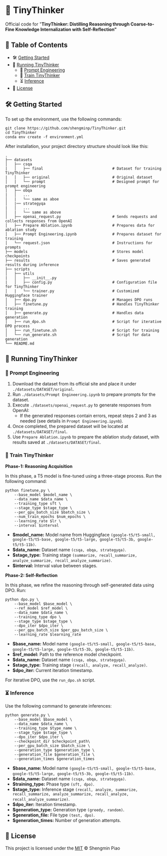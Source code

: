 # :thinking: TinyThinker

Official code for "**TinyThinker: Distilling Reasoning through Coarse-to-Fine Knowledge Internalization with Self-Reflection"**

## :bookmark_tabs: Table of Contents

- :hammer_and_wrench: [Getting Started](#hammer_and_wrench-getting-started)
- :rocket: [Running TinyThinker](#rocket-running-tinythinker)
  - :memo: [Prompt Engineering](#memo-prompt-engineering)
  - :dart: [Train TinyThinker](#dart-train-tinythinker)
  - :hourglass_flowing_sand: [Inference](#hourglass_flowing_sand-inference)
- :page_facing_up: [License](#page_facing_up-license)

## :hammer_and_wrench: Getting Started

To set up the environment, use the following commands:

```
git clone https://github.com/shengminp/TinyThinker.git
cd TinyThinker
conda env create -f environment.yml
```

After installation, your project directory structure should look like this:
    
    .
    ├── datasets
    │   ├── csqa
    |   │   ├── final                               # Dataset for training TinyThinker
    |   │   ├── original                            # Original dataset  
    │   |   └── prompt                              # Designed prompt for prompt engineering
    │   ├── obqa
    |   │   ...
    │   |   └── same as aboe
    │   |── strategyqa
    |   │   ...
    │   |   └── same as above
    │   ├── openai_request.py                       # Sends requests and collects responses from OpenAI
    │   ├── Prepare Ablation.ipynb                  # Prepares data for ablation study
    │   ├── Prompt Engineering.ipynb                # Prepares dataset for training
    │   └── request.json                            # Instructions for prompts
    ├── models                                      # Stores model checkpoints
    ├── results                                     # Saves generated results during inference
    ├── scripts
    │   ├── utils
    |   │   ├── __init__.py
    |   │   ├── config.py                           # Configuration file for TinyThinker
    │   |   └── trainer.py                          # Customized Huggingface trainer
    │   ├── dpo.py                                  # Manages DPO runs
    │   ├── finetune.py                             # Handles TinyThinker training
    │   ├── generate.py                             # Handles data generation
    │   ├── run_dpo.sh                              # Script for iterative DPO process
    │   ├── run_finetune.sh                         # Script for training
    │   └── run_generate.sh                         # Script for data generation
    └── README.md

## :rocket: Running TinyThinker

### :memo: Prompt Engineering
1. Download the dataset from its official site and place it under ```./datasets/DATASET/original```.
2. Run ```./datasets/Prompt Engineering.ipynb``` to prepare prompts for the dataset.
3. Execute ```./datasets/openai_request.py``` to generate responses from OpenAI:
   - If the generated responses contain errors, repeat steps 2 and 3 as needed (see details in ```Prompt Engineering.ipynb```).
4. Once completed, the prepared dataset will be located at ```./datasets/DATASET/final```.
5. Use ```Prepare Ablation.ipynb``` to prepare the ablation study dataset, with results saved at ```./datasets/DATASET/final```.
   
### :dart: Train TinyThinker
**Phase-1: Reasoning Acquisition**

In this phase, a T5 model is fine-tuned using a three-stage process. Run the following command:
```
python finetune.py \
    --base_model $model_name \
    --data_name $data_name \
    --training_type sft \
    --stage_type $stage_type \
    --per_gpu_batch_size $batch_size \
    --num_train_epochs $num_epochs \
    --learning_rate $lr \
    --interval $interval
```
- **$model_name:** Model name from Huggingface ```(google-t5/t5-small, google-t5/t5-base, google-t5/t5-large, google-t5/t5-3b, google-t5/t5-11b)```.
- **$data_name:** Dataset name ```(csqa, obqa, strategyqa)```.
- **$stage_type:** Training stage ```(summarize, recall_summarize, analyze_summarize, recall_analyze_summarize)```.
- **$interval:** Interval value between stages.

**Phase-2: Self-Reflection**

In this phase, we refine the reasoning through self-generated data using DPO. Run:
```
python dpo.py \
    --base_model $base_model \
    --ref_model $ref_model \
    --data_name $data_name \
    --training_type dpo \
    --stage_type $stage_type \
    --dpo_iter $dpo_iter \
    --per_gpu_batch_size $per_gpu_batch_size \
    --learning_rate $learning_rate
```
- **$base_name:** Model name ```(google-t5/t5-small, google-t5/t5-base, google-t5/t5-large, google-t5/t5-3b, google-t5/t5-11b)```.
- **$ref_model:** Path to the reference model checkpoint.
- **$data_name:** Dataset name ```(csqa, obqa, strategyqa)```.
- **$stage_type:** Training stage ```(recall, analyze, recall_analyze)```.
- **$dpo_iter:** Current iteration timestamp.

For iterative DPO, use the ```run_dpo.sh``` script.

### :hourglass_flowing_sand: Inference
Use the following command to generate inferences:
```
python generate.py \
    --base_model $base_model \
    --data_name $data_name \
    --training_type $type_name \
    --stage_type $stage_type \
    --dpo_iter $dpo_iter \
    --checkpoint_dir $checkpoint_path\
    --per_gpu_batch_size $batch_size \
    --generation_type $generation_type \
    --generation_file $generation_file \
    --generation_times $generation_times
```
- **$base_name:** Model name ```(google-t5/t5-small, google-t5/t5-base, google-t5/t5-large, google-t5/t5-3b, google-t5/t5-11b)```.
- **$data_name:** Dataset name ```(csqa, obqa, strategyqa)```.
- **$training_type:** Phase type ```(sft, dpo)```.
- **$stage_type:** Inference stage ```(recall, analyze, summarize, recall_summarize, analyze_summarize, recall_analyze, recall_analyze_summarize)```.
- **$dpo_iter:** Iteration timestamp.
- **$generation_type:** Generation type ```(greedy, random)```.
- **$generation_file:** File type ```(test, dpo)```.
- **$generation_times:** Number of generation attempts.

## :page_facing_up: License

This project is licensed under the [MIT](LICENSE) © Shengmin Piao
